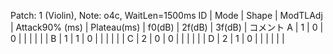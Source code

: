 Patch: 1 (Violin), Note: o4c, WaitLen=1500ms
ID | Mode | Shape | ModTLAdj | Attack90% (ms) | Plateau(ms) | f0(dB) | 2f(dB) | 3f(dB) | コメント
A  | 1    | 0     | 0        |                |             |        |        |        | 
B  | 1    | 1     | 0        |                |             |        |        |        | 
C  | 2    | 0     | 0        |                |             |        |        |        | 
D  | 2    | 1     | 0        |                |             |        |        |        | 
